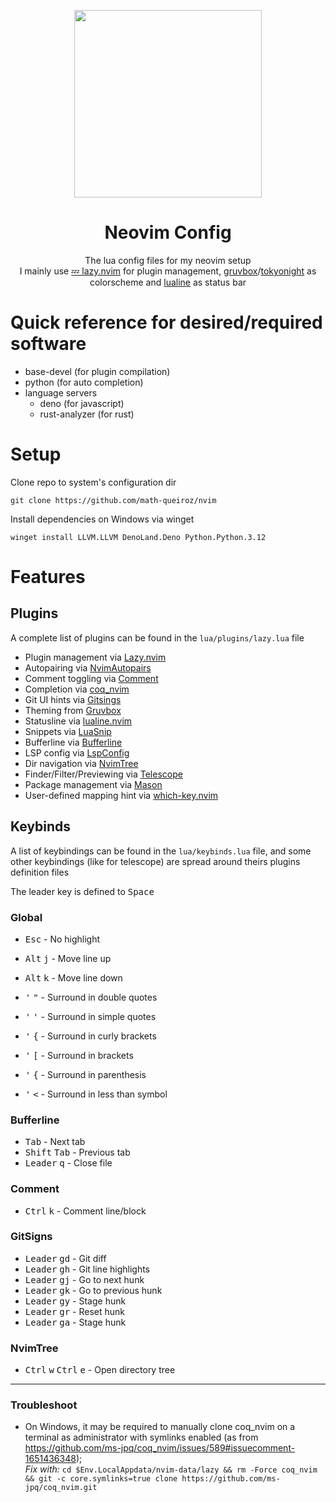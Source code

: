 <div align="center"><p>
  <img src="https://github.com/math-queiroz/nvim/assets/61330506/22151668-ed72-4f53-a5a7-5e42bd0e8e24" width="300">
  <h1>Neovim Config</h1>
  <span>The lua config files for my neovim setup</span><br>
  <span>
    I mainly use <a href="https://github.com/folke/lazy.nvim">💤 lazy.nvim</a> for plugin management,
    <a href="https://github.com/ellisonleao/gruvbox.nvim">gruvbox</a>/<a href="https://github.com/folke/tokyonight.nvim">tokyonight</a> as colorscheme and
    <a href="https://github.com/nvim-lualine/lualine.nvim">lualine</a> as status bar
  </span>
</p></div>

# Quick reference for desired/required software
- base-devel (for plugin compilation)
- python (for auto completion)
- language servers
  - deno (for javascript)
  - rust-analyzer (for rust)

# Setup

Clone repo to system's configuration dir

```
git clone https://github.com/math-queiroz/nvim
```

Install dependencies on Windows via winget

```
winget install LLVM.LLVM DenoLand.Deno Python.Python.3.12
```

# Features

## Plugins
A complete list of plugins can be found in the `lua/plugins/lazy.lua` file

+ Plugin management via [Lazy.nvim](https://github.com/folke/lazy.nvim)
+ Autopairing via [NvimAutopairs](https://github.com/windwp/nvim-autopairs)
+ Comment toggling via [Comment](https://github.com/numToStr/Comment.nvim)
+ Completion via [coq_nvim](https://github.com/ms-jpq/coq_nvim)
+ Git UI hints via [Gitsings](https://github.com/lewis6991/gitsigns.nvim)
+ Theming from [Gruvbox](https://github.com/ellisonleao/gruvbox.nvim)
+ Statusline via [lualine.nvim](https://github.com/nvim-lualine/lualine.nvim)
+ Snippets via [LuaSnip](https://github.com/L3MON4D3/LuaSnip)
+ Bufferline via [Bufferline](https://github.com/akinsho/bufferline.nvim)
+ LSP config via [LspConfig](https://github.com/neovim/nvim-lspconfig)
+ Dir navigation via [NvimTree](https://github.com/nvim-tree/nvim-tree.lua)
+ Finder/Filter/Previewing via [Telescope](https://github.com/nvim-telescope/telescope.nvim)
+ Package management via [Mason](https://github.com/williamboman/mason.nvim)
+ User-defined mapping hint via [which-key.nvim](https://github.com/folke/which-key.nvim)

## Keybinds
A list of keybindings can be found in the `lua/keybinds.lua` file, 
and some other keybindings (like for telescope) are spread around theirs plugins definition files

The leader key is defined to <kbd>Space</kbd>

### Global
+ <kbd>Esc</kbd> - No highlight

+ <kbd>Alt</kbd> <kbd>j</kbd> - Move line up
+ <kbd>Alt</kbd> <kbd>k</kbd> - Move line down

+ <kbd>'</kbd> <kbd>"</kbd> - Surround in double quotes
+ <kbd>'</kbd> <kbd>'</kbd> - Surround in simple quotes
+ <kbd>'</kbd> <kbd>{</kbd> - Surround in curly brackets
+ <kbd>'</kbd> <kbd>[</kbd> - Surround in brackets
+ <kbd>'</kbd> <kbd>{</kbd> - Surround in parenthesis
+ <kbd>'</kbd> <kbd><</kbd> - Surround in less than symbol


### Bufferline
+ <kbd>Tab</kbd> - Next tab
+ <kbd>Shift</kbd> <kbd>Tab</kbd> - Previous tab
+ <kbd>Leader</kbd> <kbd>q</kbd> - Close file

### Comment
+ <kbd>Ctrl</kbd> <kbd>k</kbd> - Comment line/block

### GitSigns
+ <kbd>Leader</kbd> <kbd>gd</kbd> - Git diff
+ <kbd>Leader</kbd> <kbd>gh</kbd> - Git line highlights
+ <kbd>Leader</kbd> <kbd>gj</kbd> - Go to next hunk
+ <kbd>Leader</kbd> <kbd>gk</kbd> - Go to previous hunk
+ <kbd>Leader</kbd> <kbd>gy</kbd> - Stage hunk
+ <kbd>Leader</kbd> <kbd>gr</kbd> - Reset hunk
+ <kbd>Leader</kbd> <kbd>ga</kbd> - Stage hunk

### NvimTree
+ <kbd>Ctrl</kbd> <kbd>w</kbd> <kbd>Ctrl</kbd> <kbd>e</kbd>  - Open directory tree

---

### Troubleshoot

- On Windows, it may be required to manually clone coq_nvim on a terminal as administrator with symlinks enabled (as from https://github.com/ms-jpq/coq_nvim/issues/589#issuecomment-1651436348);   
*Fix with:* `cd $Env.LocalAppdata/nvim-data/lazy && rm -Force coq_nvim && git -c core.symlinks=true clone https://github.com/ms-jpq/coq_nvim.git`
